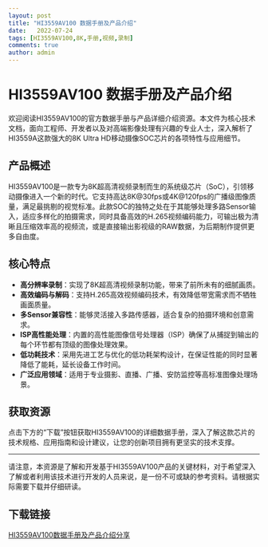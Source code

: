 ```yaml
---
layout: post
title: "HI3559AV100 数据手册及产品介绍"
date:   2022-07-24
tags: [HI3559AV100,8K,手册,视频,录制]
comments: true
author: admin
---
```

# HI3559AV100 数据手册及产品介绍

欢迎阅读HI3559AV100的官方数据手册与产品详细介绍资源。本文件为核心技术文档，面向工程师、开发者以及对高端影像处理有兴趣的专业人士，深入解析了HI3559A这款强大的8K Ultra HD移动摄像SOC芯片的各项特性与应用细节。

## 产品概述

HI3559AV100是一款专为8K超高清视频录制而生的系统级芯片（SoC），引领移动摄像进入一个新的时代。它支持高达8K@30fps或4K@120fps的广播级图像质量，满足最挑剔的视觉标准。此款SOC的独特之处在于其能够处理多路Sensor输入，适应多样化的拍摄需求，同时具备高效的H.265视频编码能力，可输出极为清晰且压缩效率高的视频流，或是直接输出影视级的RAW数据，为后期制作提供更多自由度。

## 核心特点

- **高分辨率录制**：实现了8K超高清视频录制功能，带来了前所未有的细腻画质。
- **高效编码与解码**：支持H.265高效视频编码技术，有效降低带宽需求而不牺牲画面质量。
- **多Sensor兼容性**：能够灵活接入多路传感器，适合复杂的拍摄环境和创意需求。
- **ISP高性能处理**：内置的高性能图像信号处理器（ISP）确保了从捕捉到输出的每个环节都有顶级的图像处理效果。
- **低功耗技术**：采用先进工艺与优化的低功耗架构设计，在保证性能的同时显著降低了能耗，延长设备工作时间。
- **广泛应用领域**：适用于专业摄影、直播、广播、安防监控等高标准图像处理场景。

## 获取资源

点击下方的“下载”按钮获取HI3559AV100的详细数据手册，深入了解这款芯片的技术规格、应用指南和设计建议，让您的创新项目拥有更坚实的技术支撑。

---

请注意，本资源是了解和开发基于HI3559AV100产品的关键材料，对于希望深入了解或者利用该技术进行开发的人员来说，是一份不可或缺的参考资料。请根据实际需要下载并仔细研读。

## 下载链接

[HI3559AV100数据手册及产品介绍分享](https://pan.quark.cn/s/763ceaf00a5e)